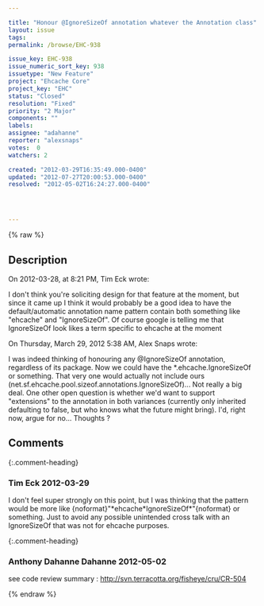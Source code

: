 ```yaml
---

title: "Honour @IgnoreSizeOf annotation whatever the Annotation class"
layout: issue
tags: 
permalink: /browse/EHC-938

issue_key: EHC-938
issue_numeric_sort_key: 938
issuetype: "New Feature"
project: "Ehcache Core"
project_key: "EHC"
status: "Closed"
resolution: "Fixed"
priority: "2 Major"
components: ""
labels: 
assignee: "adahanne"
reporter: "alexsnaps"
votes:  0
watchers: 2

created: "2012-03-29T16:35:49.000-0400"
updated: "2012-07-27T20:00:53.000-0400"
resolved: "2012-05-02T16:24:27.000-0400"




---
```


{% raw %}

## Description

<div markdown="1" class="description">

On 2012-03-28, at 8:21 PM, Tim Eck wrote:

I don't think you're soliciting design for that feature at the moment, but
since it came up I think it would probably be a good idea to have the
default/automatic annotation name pattern contain both something like
"ehcache" and "IgnoreSizeOf". Of course google is telling me that
IgnoreSizeOf look likes a term specific to ehcache at the moment


On Thursday, March 29, 2012 5:38 AM, Alex Snaps wrote:  

I was indeed thinking of honouring any @IgnoreSizeOf annotation,
regardless of its package.
Now we could have the \*.ehcache.IgnoreSizeOf or something. That very one
would actually not include ours
(net.sf.ehcache.pool.sizeof.annotations.IgnoreSizeOf)... Not really a big
deal.
One other open question is whether we'd want to support "extensions" to
the annotation in both variances (currently only inherited defaulting to
false, but who knows what the future might bring). I'd, right now, argue
for no... Thoughts ? 


</div>

## Comments


{:.comment-heading}
### **Tim Eck** <span class="date">2012-03-29</span>

<div markdown="1" class="comment">

I don't feel super strongly on this point, but I was thinking that the pattern would be more like \{noformat\}"\*ehcache\*IgnoreSizeOf\*"\{noformat\} or something. Just to avoid any possible unintended cross talk with an IgnoreSizeOf that was not for ehcache purposes. 



</div>


{:.comment-heading}
### **Anthony Dahanne Dahanne** <span class="date">2012-05-02</span>

<div markdown="1" class="comment">

see code review summary :
http://svn.terracotta.org/fisheye/cru/CR-504

</div>



{% endraw %}

